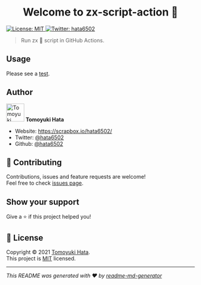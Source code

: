 <h1 align="center">Welcome to zx-script-action 👋</h1>
<p>
  <a href="https://github.com/hata6502/zx-script-action/blob/main/LICENSE" target="_blank">
    <img alt="License: MIT" src="https://img.shields.io/badge/License-MIT-yellow.svg" />
  </a>
  <a href="https://twitter.com/hata6502" target="_blank">
    <img alt="Twitter: hata6502" src="https://img.shields.io/twitter/follow/hata6502.svg?style=social" />
  </a>
</p>

> Run zx 🐚 script in GitHub Actions.

## Usage

Please see a [test](https://github.com/hata6502/zx-script-action/blob/main/.github/workflows/test.yml).

## Author

<img alt="Tomoyuki Hata" src="https://avatars.githubusercontent.com/hata6502" width="48" /> **Tomoyuki Hata**

- Website: https://scrapbox.io/hata6502/
- Twitter: [@hata6502](https://twitter.com/hata6502)
- Github: [@hata6502](https://github.com/hata6502)

## 🤝 Contributing

Contributions, issues and feature requests are welcome!<br />Feel free to check [issues page](https://github.com/hata6502/zx-script-action/issues).

## Show your support

Give a ⭐️ if this project helped you!

## 📝 License

Copyright © 2021 [Tomoyuki Hata](https://github.com/hata6502).<br />
This project is [MIT](https://github.com/hata6502/zx-script-action/blob/main/LICENSE) licensed.

---

_This README was generated with ❤️ by [readme-md-generator](https://github.com/kefranabg/readme-md-generator)_

